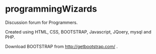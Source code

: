 # programmingWizards

Discussion forum for Programmers.

Created using HTML, CSS, BOOTSTRAP, Javascript, JQoery, mysql and PHP.

Download BOOTSTRAP from http://getbootstrap.com/ .
